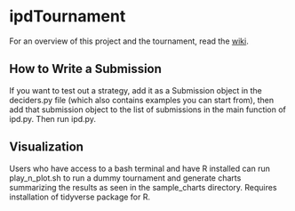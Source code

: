 # ipdTournament

For an overview of this project and the tournament, read the [wiki](https://github.com/tenchd/ipdTournament/wiki/Iterated-Prisoner's-Dilemma-Tournament:--Motivation-&-Details).

## How to Write a Submission

If you want to test out a strategy, add it as a Submission object in the deciders.py file (which also contains examples you can start from), then add that submission object to the list of submissions in the main function of ipd.py.  Then run ipd.py.

## Visualization

Users who have access to a bash terminal and have R installed can run play_n_plot.sh to run a dummy tournament and generate charts summarizing the results as seen in the sample_charts directory.  Requires installation of tidyverse package for R.

